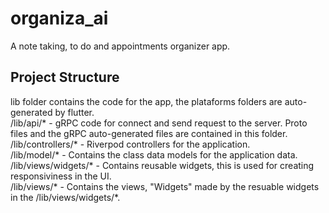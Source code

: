 # organiza_ai

A note taking, to do and appointments organizer app.


## Project Structure
lib folder contains the code for the app, the plataforms folders are auto-generated by flutter.  
/lib/api/* - gRPC code for connect and send request to the server. Proto files and the gRPC auto-generated files are contained in this folder.  
/lib/controllers/* - Riverpod controllers for the application.  
/lib/model/* - Contains the class data models for the application data.  
/lib/views/widgets/* - Contains reusable widgets, this is used for creating responsiviness in the UI.  
/lib/views/* - Contains the views, "Widgets" made by the resuable widgets in the /lib/views/widgets/*.  